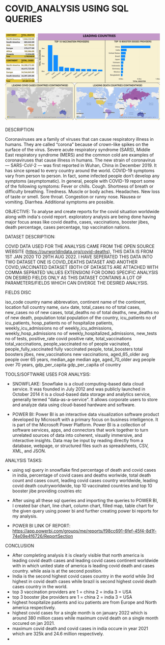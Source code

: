 # COVID_ANALYSIS USING SQL QUERIES
![](Screenshot%20(12).png)
---------------------------------
DESCRIPTION

Coronaviruses are a family of viruses that can cause respiratory illness in humans. They are called “corona” because of crown-like spikes on the surface of the virus. Severe acute respiratory syndrome (SARS), Middle East respiratory syndrome (MERS) and the common cold are examples of coronaviruses that cause illness in humans.
The new strain of coronavirus — SARS-CoV-2 — was first reported in Wuhan, China in December 2019. It has since spread to every country around the world.
COVID-19 symptoms vary from person to person. In fact, some infected people don’t develop any symptoms (asymptomatic). In general, people with COVID-19 report some of the following symptoms:
Fever or chills.
Cough.
Shortness of breath or difficulty breathing.
Tiredness.
Muscle or body aches.
Headaches.
New loss of taste or smell.
Sore throat.
Congestion or runny nose.
Nausea or vomiting.
Diarrhea.
Additional symptoms are possible.

OBJECTIVE:
To analyse and create reports for the covid situation worldwide along with india's covid report. exploratory analysis are being done having major focus areas like covid deaths, cases, vaccinations, booster jibes, death percentage, cases percentage, top vaccination nations.

DATASET DESCRIPTION:

COVID DATA USED FOR THE ANALYSIS CAME FROM THE OPEN SOURCE WEBSITE (https://ourworldindata.org/covid-deaths), THIS DATA IS FROM 1ST JAN 2020 TO 29TH AUG 2022. I HAVE SEPERATED THIS DATA INTO TWO DATASET ONE IS COVID_DEATHS DATASET AND ANOTHER COVID_VACCINATED DATASET (BOTH OF DATASETS ARE ATTACHED WITH COMMA SEPRATED VALUES EXTENSION) FOR DOING SPECIFIC ANALYSIS ON DESIRED FIELDS ONLY AS THIS DATASET CONTAINS A LOT OF PARAMETERS/FIELDS WHICH CAN DIVERGE THE DESIRED ANALYSIS. 


FIELDS                                                    DISC

iso_code                                           country name abbrevation, 
continent                                           name of the continent, 
location                                            full country name, 
`date`                                              date, 
total_cases                                         no of total cases, 
new_cases                                           no of new cases, 
total_deaths                                        no of total deaths, 
new_deaths                                          no of new death, 
population                                          total population of the country, 
icu_patients                                        no of icu_patients, 
hosp_patients                                       no of hospitalize patients, 
weekly_icu_admissions                               no of weekly_icu_admissions, 
weekly_hosp_admissions                              no of weekly_hospitalized_admissions, 
new_tests                                           no of tests, 
positive_rate                                       covid positive rate, 
total_vaccinations                                  total_vaccinations, 
people_vaccinated                                   no of people vacinated, 
people_fully_vaccinated                             fully vaccinated people, 
total_boosters                                      total boosters jibes, 
new_vaccinations                                    new vaccinations, 
aged_65_older                                       avg people over 65 years, 
median_age                                          median age, 
aged_70_older                                       avg people over 70 years, 
gdp_per_capita                                      gdp_per_capita of country

TOOLS/SOFTWARE USES FOR ANALYSIS:
* SNOWFLAKE:
Snowflake is a cloud computing–based data cloud service. It was founded in July 2012 and was publicly launched in October 2014 
it is a cloud-based data storage and analytics service, generally termed "data-as-a-service". It allows corporate users to store and analyze data using cloud-based hardware and software.

* POWER BI:
Power BI is an interactive data visualization software product developed by Microsoft with a primary focus on business intelligence. It is part of the Microsoft Power Platform. Power BI is a collection of software services, apps, and connectors that work together to turn unrelated sources of data into coherent, visually immersive, and interactive insights. Data may be input by reading directly from a database, webpage, or structured files such as spreadsheets, CSV, XML, and JSON.

ANALYSIS TASKS:

* using sql query in snowflake find percentage of death and covid cases in india, percentage of covid cases and deaths worlwide, total death count and cases count, leading covid cases country worldwide, leading covid death coutryworldwide, top 10 vaccinated countries and top 10 booster jibe providing coutries etc

* After using all these sql queries and importing the queries to POWER BI, I created bar chart, line chart, column chart, filled map, table chart for the given query
using power bi and further creating power bi reports for my analysis.

* POWER BI LINK OF REPORT: https://app.powerbi.com/groups/me/reports/f98cc691-6fef-45f4-8d1f-74e09e4f6726/ReportSection

CONCLUSION
* After completing analysis it is clearly visible that north america is leading covid death cases and leading covid cases continent worldwide with in which united state of america is leading covid death and cases country. while asia is at the second position.
* India is the second highest covid cases country in the world while 3rd highest in covid death cases while brazil is second highest covid death cases country in the world.
* top 3 vaccination providers are 
1 = china 
2 = india
3 = USA
* top 3 booster jibe providers are
1 = china
2 = india
3 = USA
* highest hospitalize patients and icu patients are from Europe and North america respectively.
* highest covid cases for a single month is on january 2022 which is around 380 million cases while maximum covid death on a single month occured on jan 2021.
* maximum covid death and covid cases in india occure in year 2021 which are 325k and 24.6 million respectively.
* 



